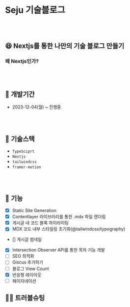 # Seju 기술블로그

<br />
<br />

## 😆 Nextjs를 통한 나만의 기술 블로그 만들기

### 왜 Nextjs인가?

<br />
<br />

## 📆 개발기간

- 2023-12-04(월) ~ 진행중

<br />
<br />

## 🔨 기술스택

- `TypeSciprt`
- `Nextjs`
- `tailwindcss`
- `framer-motion`

<br />
<br />

## 🐫 기능

- [x] Static Site Generation
- [x] Contentlayer 라이브러리를 통한 .mdx 파일 렌더링
- [x] 게시글 내 코드 블록 하이라이팅
- [x] MDX 코드 내부 스타일링 초기화(@tailwindcss/typography)
- [] 게시글 썸네일
- [x] Intersection Observer API를 통한 목차 기능 개발
- [ ] SEO 최적화
- [ ] Giscus 추가하기
- [ ] 블로그 View Count
- [x] 반응형 레이아웃
- [ ] 페이지네이션

## 🏊‍♂️ 트러블슈팅
